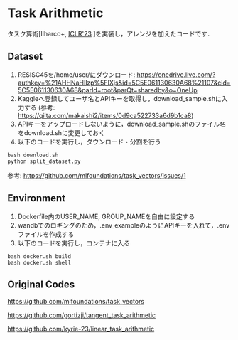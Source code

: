 # Task Arithmetic

タスク算術[Ilharco+, [ICLR'23](https://openreview.net/forum?id=6t0Kwf8-jrj)
]を実装し，アレンジを加えたコードです．


## Dataset

1. RESISC45を/home/user/にダウンロード: https://onedrive.live.com/?authkey=%21AHHNaHIlzp%5FIXjs&id=5C5E061130630A68%21107&cid=5C5E061130630A68&parId=root&parQt=sharedby&o=OneUp
1. Kaggleへ登録してユーザ名とAPIキーを取得し，download_sample.shに入力する (参考: https://qiita.com/makaishi2/items/0d9ca522733a6d9b1ca8)
1. APIキーをアップロードしないように，download_sample.shのファイル名をdownload.shに変更しておく
1. 以下のコードを実行し，ダウンロード・分割を行う
```code
bash download.sh
python split_dataset.py
```

参考: https://github.com/mlfoundations/task_vectors/issues/1


## Environment

1. Dockerfile内のUSER_NAME, GROUP_NAMEを自由に設定する
1. wandbでのロギングのため，.env_exampleのようにAPIキーを入れて，.envファイルを作成する
1. 以下のコードを実行し，コンテナに入る

```code
bash docker.sh build
bash docker.sh shell
```

## Original Codes
https://github.com/mlfoundations/task_vectors

https://github.com/gortizji/tangent_task_arithmetic

https://github.com/kyrie-23/linear_task_arithmetic